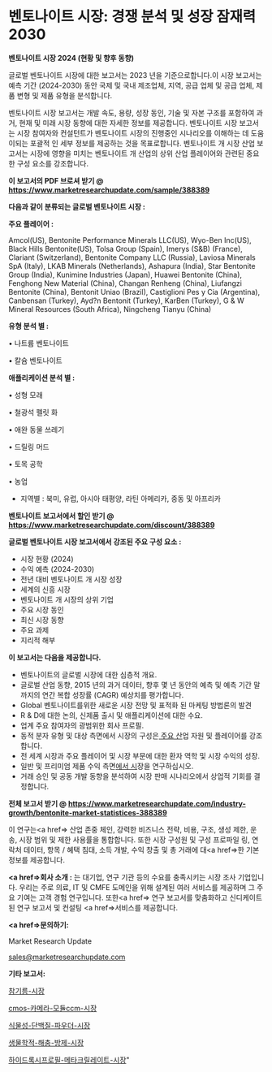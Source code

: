 # 벤토나이트 시장: 경쟁 분석 및 성장 잠재력 2030

<strong>벤토나이트 시장 2024 (현황 및 향후 동향)</strong>

글로벌 벤토나이트 시장에 대한 보고서는 2023 년을 기준으로합니다.이 시장 보고서는 예측 기간 (2024-2030) 동안 국제 및 국내 제조업체, 지역, 공급 업체 및 공급 업체, 제품 변형 및 제품 유형을 분석합니다.

벤토나이트 시장 보고서는 개발 속도, 용량, 성장 동인, 기술 및 자본 구조를 포함하여 과거, 현재 및 미래 시장 동향에 대한 자세한 정보를 제공합니다. 벤토나이트 시장 보고서는 시장 참여자와 컨설턴트가 벤토나이트 시장의 진행중인 시나리오를 이해하는 데 도움이되는 포괄적 인 세부 정보를 제공하는 것을 목표로합니다. 벤토나이트 개 시장 산업 보고서는 시장에 영향을 미치는 벤토나이트 개 산업의 상위 산업 플레이어와 관련된 중요한 구성 요소를 강조합니다.



<strong>이 보고서의 PDF 브로셔 받기 @ <a href=https://www.marketresearchupdate.com/sample/388389>https://www.marketresearchupdate.com/sample/388389</a></strong>



<strong>다음과 같이 분류되는 글로벌 벤토나이트 시장 :</strong>



<strong>주요 플레이어 :</strong>

Amcol(US), Bentonite Performance Minerals LLC(US), Wyo-Ben Inc(US), Black Hills Bentonite(US), Tolsa Group (Spain), Imerys (S&B) (France), Clariant (Switzerland), Bentonite Company LLC (Russia), Laviosa Minerals SpA (Italy), LKAB Minerals (Netherlands), Ashapura (India), Star Bentonite Group (India), Kunimine Industries (Japan), Huawei Bentonite (China), Fenghong New Material (China), Changan Renheng (China), Liufangzi Bentonite (China), Bentonit Uniao (Brazil), Castiglioni Pes y Cia (Argentina), Canbensan (Turkey), Ayd?n Bentonit (Turkey), KarBen (Turkey), G & W Mineral Resources (South Africa), Ningcheng Tianyu (China)



<strong>유형 분석 별 :</strong>

• 나트륨 벤토나이트

• 칼슘 벤토나이트



<strong>애플리케이션 분석 별 :</strong>

• 성형 모래

• 철광석 펠릿 화

• 애완 동물 쓰레기

• 드릴링 머드

• 토목 공학

• 농업

<ul>
  <li>지역별 : 북미, 유럽, 아시아 태평양, 라틴 아메리카, 중동 및 아프리카</li>
</ul>


<strong>벤토나이트 보고서에서 할인 받기 @ <a href=https://www.marketresearchupdate.com/discount/388389>https://www.marketresearchupdate.com/discount/388389</a></strong>



<strong>글로벌 벤토나이트 시장 보고서에서 강조된 주요 구성 요소 :</strong>
<ul>
  <li>시장 현황 (2024)</li>
  <li>수익 예측 (2024-2030)</li>
  <li>전년 대비 벤토나이트 개 시장 성장</li>
  <li>세계의 신흥 시장</li>
  <li>벤토나이트 개 시장의 상위 기업</li>
  <li>주요 시장 동인</li>
  <li>최신 시장 동향</li>
  <li>주요 과제</li>
  <li>지리적 해부</li>
</ul>


<strong>이 보고서는 다음을 제공합니다.</strong>
<ul>
  <li>벤토나이트의 글로벌 시장에 대한 심층적 개요.</li>
  <li>글로벌 산업 동향, 2015 년의 과거 데이터, 향후 몇 년 동안의 예측 및 예측 기간 말까지의 연간 복합 성장률 (CAGR) 예상치를 평가합니다.</li>
  <li>Global 벤토나이트를위한 새로운 시장 전망 및 표적화 된 마케팅 방법론의 발견</li>
  <li>R &amp; D에 대한 논의, 신제품 출시 및 애플리케이션에 대한 수요.</li>
  <li>업계 주요 참여자의 광범위한 회사 프로필.</li>
  <li>동적 분자 유형 및 대상 측면에서 시장의 구성은<a href=> 주요 산</a>업 자원 및 플레이어를 강조합니다.</li>
  <li>전 세계 시장과 주요 플레이어 및 시장 부문에 대한 환자 역학 및 시장 수익의 성장.</li>
  <li>일반 및 프리미엄 제품 수익 측면<a href=>에서 시</a>장을 연구하십시오.</li>
  <li>거래 승인 및 공동 개발 동향을 분석하여 시장 판매 시나리오에서 상업적 기회를 결정합니다.</li>
</ul>



<strong>전체 보고서 받기 @ <a href=https://www.marketresearchupdate.com/industry-growth/bentonite-market-statistices-388389>https://www.marketresearchupdate.com/industry-growth/bentonite-market-statistices-388389</a></strong>

이 연구는<a href=> 산업 존중</a> 체인, 강력한 비즈니스 전략, 비용, 구조, 생성 제한, 운송, 시장 범위 및 제한 사용률을 통합합니다. 또한 시장 구성원 및 구성 프로파일 링, 연락처 데이터, 항목 / 혜택 침대, 소득 개발, 수익 창출 및 총 거래에 대<a href=>한 기본 </a>정보를 제공합니다.



<strong><a href=>회사 소</a>개 :</strong>
는 대기업, 연구 기관 등의 수요를 충족시키는 시장 조사 기업입니다. 우리는 주로 의료, IT 및 CMFE 도메인을 위해 설계된 여러 서비스를 제공하며 그 주요 기여는 고객 경험 연구입니다. 또한<a href=> 연구 보</a>고서를 맞춤화하고 신디케이트 된 연구 보고서 및 컨설팅 <a href=>서비스</a>를 제공합니다.



<strong><a href=>문의하기:</a></strong>

Market Research Update

sales@marketresearchupdate.com



<strong>기타 보고서:</strong>

<a href=https://www.linkedin.com/pulse/참기름-시장-규모-및-성장-2023-survey-spotlight-pro-24-analysis/>참기름-시장</a>

<a href=https://www.linkedin.com/pulse/cmos-카메라-모듈ccm-시장-동향-및-성장-전망-trendsetters-talk-360-analysis-nfpef/>cmos-카메라-모듈ccm-시장</a>

<a href=https://www.linkedin.com/pulse/식물성-단백질-파우더-시장-동향-및-성장-전망-consumer-connection-chronicles-24--n5qlf/>식물성-단백질-파우더-시장</a>

<a href=https://www.linkedin.com/pulse/생물학적-해충-방제-시장-경쟁-분석-및-성장-잠재력-2030-wiizf/>생물학적-해충-방제-시장</a>

<a href=https://www.linkedin.com/pulse/하이드록시프로필-메타크릴레이트-시장-세분화-연구-및-목표-고객2030년-exw8f/>하이드록시프로필-메타크릴레이트-시장</a>"
